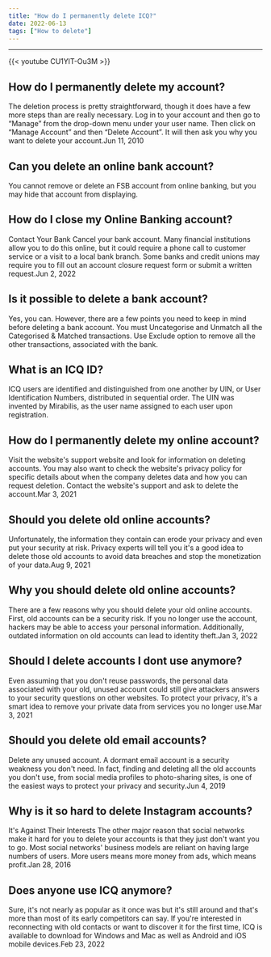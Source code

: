 ```yaml
---
title: "How do I permanently delete ICQ?"
date: 2022-06-13
tags: ["How to delete"]
---
```


---
{{< youtube CU1YlT-Ou3M >}}
## How do I permanently delete my account?
The deletion process is pretty straightforward, though it does have a few more steps than are really necessary. Log in to your account and then go to “Manage” from the drop-down menu under your user name. Then click on “Manage Account” and then “Delete Account”. It will then ask you why you want to delete your account.Jun 11, 2010

## Can you delete an online bank account?
You cannot remove or delete an FSB account from online banking, but you may hide that account from displaying.

## How do I close my Online Banking account?
Contact Your Bank Cancel your bank account. Many financial institutions allow you to do this online, but it could require a phone call to customer service or a visit to a local bank branch. Some banks and credit unions may require you to fill out an account closure request form or submit a written request.Jun 2, 2022

## Is it possible to delete a bank account?
Yes, you can. However, there are a few points you need to keep in mind before deleting a bank account. You must Uncategorise and Unmatch all the Categorised & Matched transactions. Use Exclude option to remove all the other transactions, associated with the bank.

## What is an ICQ ID?
ICQ users are identified and distinguished from one another by UIN, or User Identification Numbers, distributed in sequential order. The UIN was invented by Mirabilis, as the user name assigned to each user upon registration.

## How do I permanently delete my online account?
Visit the website's support website and look for information on deleting accounts. You may also want to check the website's privacy policy for specific details about when the company deletes data and how you can request deletion. Contact the website's support and ask to delete the account.Mar 3, 2021

## Should you delete old online accounts?
Unfortunately, the information they contain can erode your privacy and even put your security at risk. Privacy experts will tell you it's a good idea to delete those old accounts to avoid data breaches and stop the monetization of your data.Aug 9, 2021

## Why you should delete old online accounts?
There are a few reasons why you should delete your old online accounts. First, old accounts can be a security risk. If you no longer use the account, hackers may be able to access your personal information. Additionally, outdated information on old accounts can lead to identity theft.Jan 3, 2022

## Should I delete accounts I dont use anymore?
Even assuming that you don't reuse passwords, the personal data associated with your old, unused account could still give attackers answers to your security questions on other websites. To protect your privacy, it's a smart idea to remove your private data from services you no longer use.Mar 3, 2021

## Should you delete old email accounts?
Delete any unused account. A dormant email account is a security weakness you don't need. In fact, finding and deleting all the old accounts you don't use, from social media profiles to photo-sharing sites, is one of the easiest ways to protect your privacy and security.Jun 4, 2019

## Why is it so hard to delete Instagram accounts?
It's Against Their Interests The other major reason that social networks make it hard for you to delete your accounts is that they just don't want you to go. Most social networks' business models are reliant on having large numbers of users. More users means more money from ads, which means profit.Jan 28, 2016

## Does anyone use ICQ anymore?
Sure, it's not nearly as popular as it once was but it's still around and that's more than most of its early competitors can say. If you're interested in reconnecting with old contacts or want to discover it for the first time, ICQ is available to download for Windows and Mac as well as Android and iOS mobile devices.Feb 23, 2022


